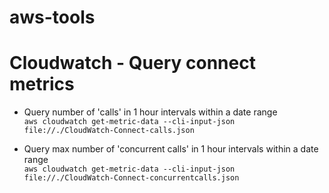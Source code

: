 # aws-tools

# Cloudwatch - Query connect metrics

- Query number of 'calls' in 1 hour intervals within a date range  
```aws cloudwatch get-metric-data --cli-input-json file://./CloudWatch-Connect-calls.json```

- Query max number of 'concurrent calls' in 1 hour intervals within a date range  
```aws cloudwatch get-metric-data --cli-input-json file://./CloudWatch-Connect-concurrentcalls.json```
